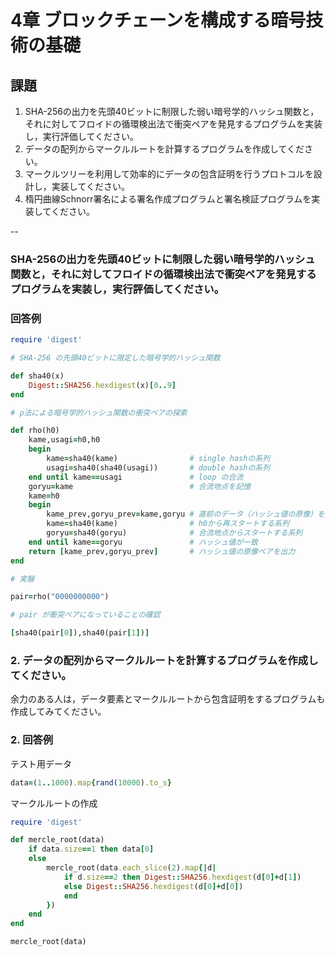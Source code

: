 # 4章 ブロックチェーンを構成する暗号技術の基礎

## 課題

1. SHA-256の出力を先頭40ビットに制限した弱い暗号学的ハッシュ関数と，それに対してフロイドの循環検出法で衝突ペアを発見するプログラムを実装し，実行評価してください。
1. データの配列からマークルルートを計算するプログラムを作成してください。1. マークルツリーを利用して効率的にデータの包含証明を行うプロトコルを設計し，実装してください。1. 楕円曲線Schnorr署名による署名作成プログラムと署名検証プログラムを実装してください。

--
### SHA-256の出力を先頭40ビットに制限した弱い暗号学的ハッシュ関数と，それに対してフロイドの循環検出法で衝突ペアを発見するプログラムを実装し，実行評価してください。

### 回答例

```ruby
require 'digest'

# SHA-256 の先頭40ビットに限定した暗号学的ハッシュ関数

def sha40(x)
	Digest::SHA256.hexdigest(x)[0..9]
end

# ρ法による暗号学的ハッシュ関数の衝突ペアの探索

def rho(h0)
    kame,usagi=h0,h0
    begin
        kame=sha40(kame)                # single hashの系列
        usagi=sha40(sha40(usagi))       # double hashの系列
    end until kame==usagi               # loop の合流
    goryu=kame                          # 合流地点を記憶
    kame=h0
    begin
        kame_prev,goryu_prev=kame,goryu # 直前のデータ（ハッシュ値の原像）を記憶
        kame=sha40(kame)                # h0から再スタートする系列
        goryu=sha40(goryu)              # 合流地点からスタートする系列
    end until kame==goryu               # ハッシュ値が一致
    return [kame_prev,goryu_prev]       # ハッシュ値の原像ペアを出力
end

# 実験

pair=rho("0000000000")

# pair が衝突ペアになっていることの確認

[sha40(pair[0]),sha40(pair[1])]
```



### 2. データの配列からマークルルートを計算するプログラムを作成してください。

余力のある人は，データ要素とマークルルートから包含証明をするプログラムも作成してみてください。

### 2. 回答例

テスト用データ

```ruby
data=(1..1000).map{rand(10000).to_s}
```

マークルルートの作成

```ruby
require 'digest'

def mercle_root(data)
    if data.size==1 then data[0]
    else
        mercle_root(data.each_slice(2).map{|d|
            if d.size==2 then Digest::SHA256.hexdigest(d[0]+d[1])
            else Digest::SHA256.hexdigest(d[0]+d[0])
            end
        })
    end
end

mercle_root(data)
```




